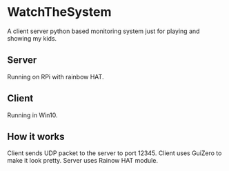 # WatchTheSystem
A client server python based monitoring system just for playing and showing my kids.

## Server
Running on RPi with rainbow HAT.

## Client
Running in Win10.

## How it works
Client sends UDP packet to the server to port 12345. Client uses GuiZero to make it look pretty. Server uses Rainow HAT module.
